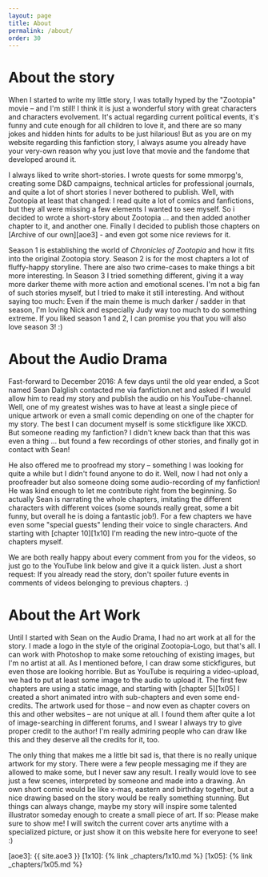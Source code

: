 ```yaml
---
layout: page
title: About
permalink: /about/
order: 30
---
```


# About the story
When I started to write my little story, I was totally hyped by the "Zootopia" movie &ndash; and I'm still! I think it is just a wonderful story with great characters and characters evolvement. It's actual regarding current political events, it's funny and cute enough for all children to love it, and there are so many jokes and hidden hints for adults to be just hilarious! But as you are on my website regarding this fanfiction story, I always asume you already have your very-own reason why you just love that movie and the fandome that developed around it.

I always liked to write short-stories. I wrote quests for some mmorpg's, creating some D&D campaigns, technical articles for professional journals, and quite a lot of short stories I never bothered to publish. Well, with Zootopia at least that changed: I read quite a lot of comics and fanfictions, but they all were missing a few elements I wanted to see myself. So i decided to wrote a short-story about Zootopia ... and then added another chapter to it, and another one. Finally I decided to publish those chapters on [Archive of our own][aoe3] - and even got some nice reviews for it.

Season 1 is establishing the world of _Chronicles of Zootopia_ and how it fits into the original Zootopia story. Season 2 is for the most chapters a lot of fluffy-happy storyline. There are also two crime-cases to make things a bit more interesting. In Season 3 I tried something different, giving it a way more darker theme with more action and emotional scenes. I'm not a big fan of such stories myself, but I tried to make it still interesting. And without saying too much: Even if the main theme is much darker / sadder in that season, I'm loving Nick and especially Judy way too much to do something extreme. If you liked season 1 and 2, I can promise you that you will also love season 3! :)


# About the Audio Drama
Fast-forward to December 2016: A few days until the old year ended, a Scot named Sean Dalglish contacted me via fanfiction.net and asked if I would allow him to read my story and publish the audio on his YouTube-channel. Well, one of my greatest wishes was to have at least a single piece of unique artwork or even a small comic depending on one of the chapter for my story. The best I can document myself is some stickfigure like XKCD. But someone reading my fanfiction? I didn't knew back than that this was even a thing ... but found a few recordings of other stories, and finally got in contact with Sean!

He also offered me to proofread my story &ndash; something I was looking for quite a while but I didn't found anyone to do it. Well, now I had not only a proofreader but also someone doing some audio-recording of my fanfiction! He was kind enough to let me contribute right from the beginning. So actually Sean is narrating the whole chapters, imitating the different characters with different voices (some sounds really great, some a bit funny, but overall he is doing a fantastic job!). For a few chapters we have even some &quot;special guests&quot; lending their voice to single characters. And starting with [chapter 10][1x10] I'm reading the new intro-quote of the chapters myself.

We are both really happy about every comment from you for the videos, so just go to the YouTube link below and give it a quick listen. Just a short request: If you already read the story, don't spoiler future events in comments of videos belonging to previous chapters. :)

# About the Art Work
Until I started with Sean on the Audio Drama, I had no art work at all for the story. I made a logo in the style of the original Zootopia-Logo, but that's all. I can work with Photoshop to make some retouching of existing images, but I'm no artist at all. As I mentioned before, I can draw some stickfigures, but even those are looking horrible. But as YouTube is requiring a video-upload, we had to put at least some image to the audio to upload it. The first few chapters are using a static image, and starting with [chapter 5][1x05] I created a short animated intro with sub-chapters and even some end-credits. The artwork used for those &ndash; and now even as chapter covers on this and other websites &ndash; are not unique at all. I found them after quite a lot of image-searching in different forums, and I swear I always try to give proper credit to the author! I'm really admiring people who can draw like this and they deserve all the credits for it, too.

The only thing that makes me a little bit sad is, that there is no really unique artwork for my story. There were a few people messaging me if they are allowed to make some, but I never saw any result. I really would love to see just a few scenes, interpreted by someone and made into a drawing. An own short comic would be like x-mas, eastern and birthday together, but a nice drawing based on the story would be really something stunning. But things can always change, maybe my story will inspire some talented illustrator someday enough to create a small piece of art. If so: Please make sure to show me! I will switch the current cover arts anytime with a specialized picture, or just show it on this website here for everyone to see! :)

[aoe3]: {{ site.aoe3 }}
[1x10]: {% link _chapters/1x10.md %}
[1x05]: {% link _chapters/1x05.md %}